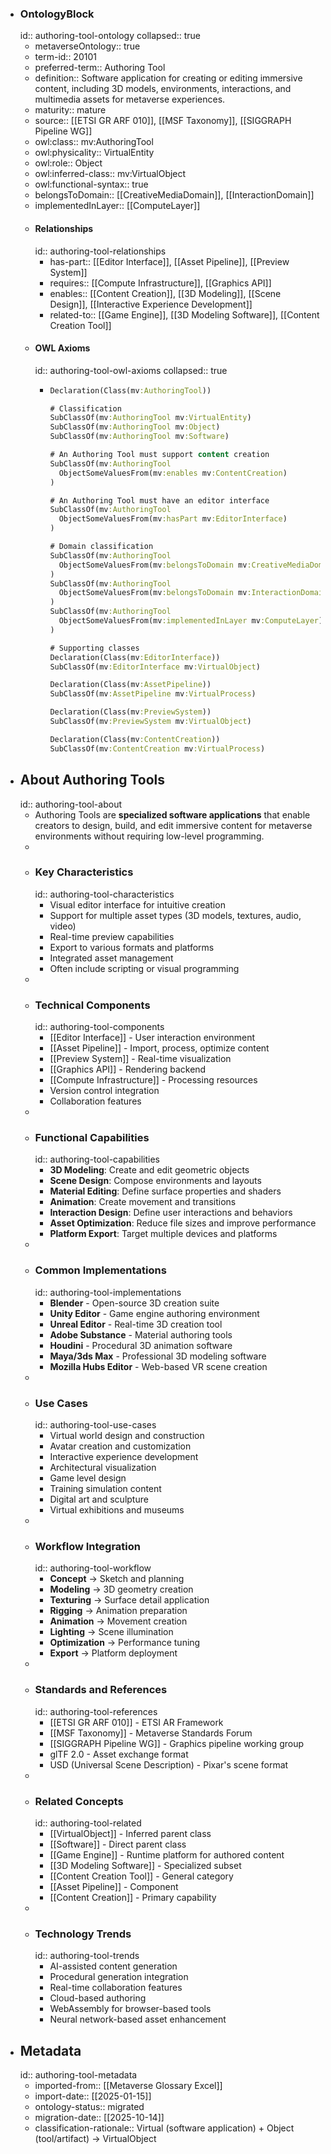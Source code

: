 - ### OntologyBlock
  id:: authoring-tool-ontology
  collapsed:: true
	- metaverseOntology:: true
	- term-id:: 20101
	- preferred-term:: Authoring Tool
	- definition:: Software application for creating or editing immersive content, including 3D models, environments, interactions, and multimedia assets for metaverse experiences.
	- maturity:: mature
	- source:: [[ETSI GR ARF 010]], [[MSF Taxonomy]], [[SIGGRAPH Pipeline WG]]
	- owl:class:: mv:AuthoringTool
	- owl:physicality:: VirtualEntity
	- owl:role:: Object
	- owl:inferred-class:: mv:VirtualObject
	- owl:functional-syntax:: true
	- belongsToDomain:: [[CreativeMediaDomain]], [[InteractionDomain]]
	- implementedInLayer:: [[ComputeLayer]]
	- #### Relationships
	  id:: authoring-tool-relationships
		- has-part:: [[Editor Interface]], [[Asset Pipeline]], [[Preview System]]
		- requires:: [[Compute Infrastructure]], [[Graphics API]]
		- enables:: [[Content Creation]], [[3D Modeling]], [[Scene Design]], [[Interactive Experience Development]]
		- related-to:: [[Game Engine]], [[3D Modeling Software]], [[Content Creation Tool]]
	- #### OWL Axioms
	  id:: authoring-tool-owl-axioms
	  collapsed:: true
		- ```clojure
		  Declaration(Class(mv:AuthoringTool))

		  # Classification
		  SubClassOf(mv:AuthoringTool mv:VirtualEntity)
		  SubClassOf(mv:AuthoringTool mv:Object)
		  SubClassOf(mv:AuthoringTool mv:Software)

		  # An Authoring Tool must support content creation
		  SubClassOf(mv:AuthoringTool
		    ObjectSomeValuesFrom(mv:enables mv:ContentCreation)
		  )

		  # An Authoring Tool must have an editor interface
		  SubClassOf(mv:AuthoringTool
		    ObjectSomeValuesFrom(mv:hasPart mv:EditorInterface)
		  )

		  # Domain classification
		  SubClassOf(mv:AuthoringTool
		    ObjectSomeValuesFrom(mv:belongsToDomain mv:CreativeMediaDomain)
		  )
		  SubClassOf(mv:AuthoringTool
		    ObjectSomeValuesFrom(mv:belongsToDomain mv:InteractionDomain)
		  )
		  SubClassOf(mv:AuthoringTool
		    ObjectSomeValuesFrom(mv:implementedInLayer mv:ComputeLayer)
		  )

		  # Supporting classes
		  Declaration(Class(mv:EditorInterface))
		  SubClassOf(mv:EditorInterface mv:VirtualObject)

		  Declaration(Class(mv:AssetPipeline))
		  SubClassOf(mv:AssetPipeline mv:VirtualProcess)

		  Declaration(Class(mv:PreviewSystem))
		  SubClassOf(mv:PreviewSystem mv:VirtualObject)

		  Declaration(Class(mv:ContentCreation))
		  SubClassOf(mv:ContentCreation mv:VirtualProcess)
		  ```
- ## About Authoring Tools
  id:: authoring-tool-about
	- Authoring Tools are **specialized software applications** that enable creators to design, build, and edit immersive content for metaverse environments without requiring low-level programming.
	-
	- ### Key Characteristics
	  id:: authoring-tool-characteristics
		- Visual editor interface for intuitive creation
		- Support for multiple asset types (3D models, textures, audio, video)
		- Real-time preview capabilities
		- Export to various formats and platforms
		- Integrated asset management
		- Often include scripting or visual programming
	-
	- ### Technical Components
	  id:: authoring-tool-components
		- [[Editor Interface]] - User interaction environment
		- [[Asset Pipeline]] - Import, process, optimize content
		- [[Preview System]] - Real-time visualization
		- [[Graphics API]] - Rendering backend
		- [[Compute Infrastructure]] - Processing resources
		- Version control integration
		- Collaboration features
	-
	- ### Functional Capabilities
	  id:: authoring-tool-capabilities
		- **3D Modeling**: Create and edit geometric objects
		- **Scene Design**: Compose environments and layouts
		- **Material Editing**: Define surface properties and shaders
		- **Animation**: Create movement and transitions
		- **Interaction Design**: Define user interactions and behaviors
		- **Asset Optimization**: Reduce file sizes and improve performance
		- **Platform Export**: Target multiple devices and platforms
	-
	- ### Common Implementations
	  id:: authoring-tool-implementations
		- **Blender** - Open-source 3D creation suite
		- **Unity Editor** - Game engine authoring environment
		- **Unreal Editor** - Real-time 3D creation tool
		- **Adobe Substance** - Material authoring tools
		- **Houdini** - Procedural 3D animation software
		- **Maya/3ds Max** - Professional 3D modeling software
		- **Mozilla Hubs Editor** - Web-based VR scene creation
	-
	- ### Use Cases
	  id:: authoring-tool-use-cases
		- Virtual world design and construction
		- Avatar creation and customization
		- Interactive experience development
		- Architectural visualization
		- Game level design
		- Training simulation content
		- Digital art and sculpture
		- Virtual exhibitions and museums
	-
	- ### Workflow Integration
	  id:: authoring-tool-workflow
		- **Concept** → Sketch and planning
		- **Modeling** → 3D geometry creation
		- **Texturing** → Surface detail application
		- **Rigging** → Animation preparation
		- **Animation** → Movement creation
		- **Lighting** → Scene illumination
		- **Optimization** → Performance tuning
		- **Export** → Platform deployment
	-
	- ### Standards and References
	  id:: authoring-tool-references
		- [[ETSI GR ARF 010]] - ETSI AR Framework
		- [[MSF Taxonomy]] - Metaverse Standards Forum
		- [[SIGGRAPH Pipeline WG]] - Graphics pipeline working group
		- glTF 2.0 - Asset exchange format
		- USD (Universal Scene Description) - Pixar's scene format
	-
	- ### Related Concepts
	  id:: authoring-tool-related
		- [[VirtualObject]] - Inferred parent class
		- [[Software]] - Direct parent class
		- [[Game Engine]] - Runtime platform for authored content
		- [[3D Modeling Software]] - Specialized subset
		- [[Content Creation Tool]] - General category
		- [[Asset Pipeline]] - Component
		- [[Content Creation]] - Primary capability
	-
	- ### Technology Trends
	  id:: authoring-tool-trends
		- AI-assisted content generation
		- Procedural generation integration
		- Real-time collaboration features
		- Cloud-based authoring
		- WebAssembly for browser-based tools
		- Neural network-based asset enhancement
- ## Metadata
  id:: authoring-tool-metadata
	- imported-from:: [[Metaverse Glossary Excel]]
	- import-date:: [[2025-01-15]]
	- ontology-status:: migrated
	- migration-date:: [[2025-10-14]]
	- classification-rationale:: Virtual (software application) + Object (tool/artifact) → VirtualObject
